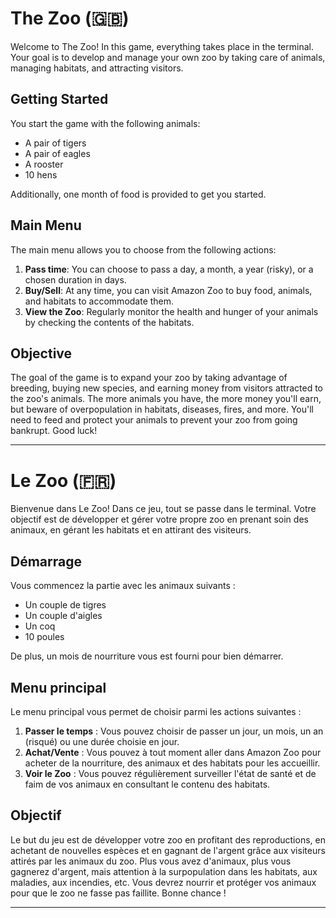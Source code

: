# The Zoo (🇬🇧)

Welcome to The Zoo! In this game, everything takes place in the terminal. Your goal is to develop and manage your own zoo by taking care of animals, managing habitats, and attracting visitors.

## Getting Started

You start the game with the following animals:
- A pair of tigers
- A pair of eagles
- A rooster
- 10 hens

Additionally, one month of food is provided to get you started.

## Main Menu

The main menu allows you to choose from the following actions:

1. **Pass time**: You can choose to pass a day, a month, a year (risky), or a chosen duration in days.
2. **Buy/Sell**: At any time, you can visit Amazon Zoo to buy food, animals, and habitats to accommodate them.
3. **View the Zoo**: Regularly monitor the health and hunger of your animals by checking the contents of the habitats.

## Objective

The goal of the game is to expand your zoo by taking advantage of breeding, buying new species, and earning money from visitors attracted to the zoo's animals. The more animals you have, the more money you'll earn, but beware of overpopulation in habitats, diseases, fires, and more. You'll need to feed and protect your animals to prevent your zoo from going bankrupt. Good luck!


---

# Le Zoo (🇫🇷)

Bienvenue dans Le Zoo! Dans ce jeu, tout se passe dans le terminal. Votre objectif est de développer et gérer votre propre zoo en prenant soin des animaux, en gérant les habitats et en attirant des visiteurs.

## Démarrage

Vous commencez la partie avec les animaux suivants :
- Un couple de tigres
- Un couple d'aigles
- Un coq
- 10 poules

De plus, un mois de nourriture vous est fourni pour bien démarrer.

## Menu principal

Le menu principal vous permet de choisir parmi les actions suivantes :

1. **Passer le temps** : Vous pouvez choisir de passer un jour, un mois, un an (risqué) ou une durée choisie en jour.
2. **Achat/Vente** : Vous pouvez à tout moment aller dans Amazon Zoo pour acheter de la nourriture, des animaux et des habitats pour les accueillir.
3. **Voir le Zoo** : Vous pouvez régulièrement surveiller l'état de santé et de faim de vos animaux en consultant le contenu des habitats.

## Objectif

Le but du jeu est de développer votre zoo en profitant des reproductions, en achetant de nouvelles espèces et en gagnant de l'argent grâce aux visiteurs attirés par les animaux du zoo. Plus vous avez d'animaux, plus vous gagnerez d'argent, mais attention à la surpopulation dans les habitats, aux maladies, aux incendies, etc. Vous devrez nourrir et protéger vos animaux pour que le zoo ne fasse pas faillite. Bonne chance !

---


